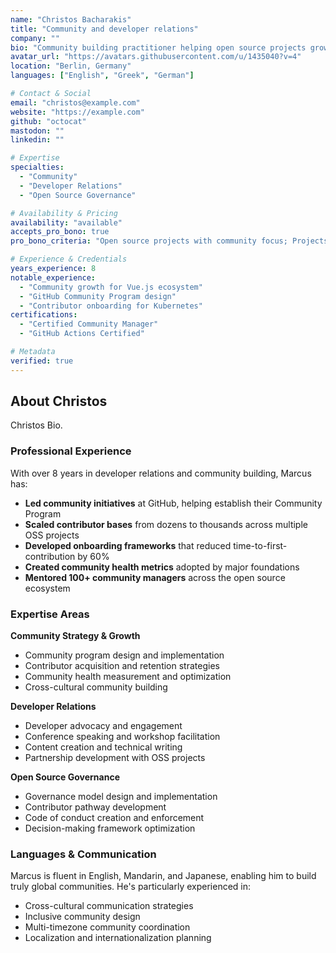 ```yaml
---
name: "Christos Bacharakis"
title: "Community and developer relations"
company: ""
bio: "Community building practitioner helping open source projects grow sustainable, inclusive communities. Former DevRel at GitLab and community lead for major OSS projects with experience scaling communities from dozens to thousands of contributors with Mozila."
avatar_url: "https://avatars.githubusercontent.com/u/1435040?v=4"
location: "Berlin, Germany"
languages: ["English", "Greek", "German"]

# Contact & Social
email: "christos@example.com"
website: "https://example.com"
github: "octocat"
mastodon: ""
linkedin: ""

# Expertise
specialties: 
  - "Community"
  - "Developer Relations"
  - "Open Source Governance"

# Availability & Pricing
availability: "available"
accepts_pro_bono: true
pro_bono_criteria: "Open source projects with community focus; Projects that promote inclusion and diversity; Solo maintainers who need community building support"

# Experience & Credentials
years_experience: 8
notable_experience: 
  - "Community growth for Vue.js ecosystem"
  - "GitHub Community Program design"
  - "Contributor onboarding for Kubernetes"
certifications: 
  - "Certified Community Manager"
  - "GitHub Actions Certified"

# Metadata
verified: true
---
```


## About Christos

Christos Bio.

### Professional Experience

With over 8 years in developer relations and community building, Marcus has:

- **Led community initiatives** at GitHub, helping establish their Community Program
- **Scaled contributor bases** from dozens to thousands across multiple OSS projects  
- **Developed onboarding frameworks** that reduced time-to-first-contribution by 60%
- **Created community health metrics** adopted by major foundations
- **Mentored 100+ community managers** across the open source ecosystem

### Expertise Areas

**Community Strategy & Growth**
- Community program design and implementation
- Contributor acquisition and retention strategies
- Community health measurement and optimization
- Cross-cultural community building

**Developer Relations**
- Developer advocacy and engagement
- Conference speaking and workshop facilitation
- Content creation and technical writing
- Partnership development with OSS projects

**Open Source Governance** 
- Governance model design and implementation
- Contributor pathway development
- Code of conduct creation and enforcement
- Decision-making framework optimization

### Languages & Communication

Marcus is fluent in English, Mandarin, and Japanese, enabling him to build truly global communities. He's particularly experienced in:

- Cross-cultural communication strategies
- Inclusive community design
- Multi-timezone community coordination
- Localization and internationalization planning